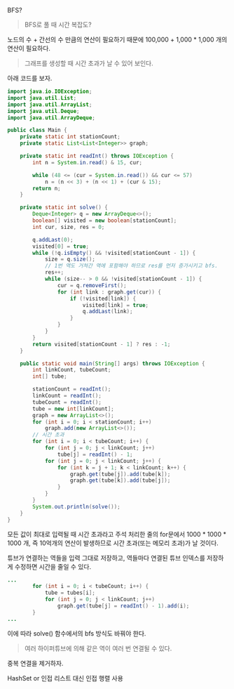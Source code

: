 BFS?

> BFS로 풀 때 시간 복잡도?

노드의 수 + 간선의 수 만큼의 연산이 필요하기 때문에 100,000 + 1,000 \* 1,000 개의 연산이 필요하다.

> 그래프를 생성할 때 시간 초과가 날 수 있어 보인다.

아래 코드를 보자.

```java
import java.io.IOException;
import java.util.List;
import java.util.ArrayList;
import java.util.Deque;
import java.util.ArrayDeque;

public class Main {
	private static int stationCount;
	private static List<List<Integer>> graph;

	private static int readInt() throws IOException {
		int n = System.in.read() & 15, cur;

		while (48 <= (cur = System.in.read()) && cur <= 57)
			n = (n << 3) + (n << 1) + (cur & 15);
		return n;
	}

	private static int solve() {
		Deque<Integer> q = new ArrayDeque<>();
		boolean[] visited = new boolean[stationCount];
		int cur, size, res = 0;

		q.addLast(0);
		visited[0] = true;
		while (!q.isEmpty() && !visited[stationCount - 1]) {
			size = q.size();
			// 1번 역도 거쳐간 역에 포함해야 하므로 res를 먼저 증가시키고 bfs.
			res++;
			while (size-- > 0 && !visited[stationCount - 1]) {
				cur = q.removeFirst();
				for (int link : graph.get(cur)) {
					if (!visited[link]) {
						visited[link] = true;
						q.addLast(link);
					}
				}
			}
		}
		return visited[stationCount - 1] ? res : -1;
	}

	public static void main(String[] args) throws IOException {
		int linkCount, tubeCount;
		int[] tube;

		stationCount = readInt();
		linkCount = readInt();
		tubeCount = readInt();
		tube = new int[linkCount];
		graph = new ArrayList<>();
		for (int i = 0; i < stationCount; i++)
			graph.add(new ArrayList<>());
		// 시간 초과
		for (int i = 0; i < tubeCount; i++) {
			for (int j = 0; j < linkCount; j++)
				tube[j] = readInt() - 1;
			for (int j = 0; j < linkCount; j++) {
				for (int k = j + 1; k < linkCount; k++) {
					graph.get(tube[j]).add(tube[k]);
					graph.get(tube[k]).add(tube[j]);
				}
			}
		}
		System.out.println(solve());
	}
}
```

모든 값이 최대로 입력될 때 시간 초과라고 주석 처리한 줄의 for문에서 1000 \* 1000 \* 1000 개, 즉 10억개의 연산이 발생하므로 시간 초과(또는 메모리 초과)가 날 것이다.

튜브가 연결하는 역들을 입력 그대로 저장하고, 역들마다 연결된 튜브 인덱스를 저장하게 수정하면 시간을 줄일 수 있다.

```java
...
		for (int i = 0; i < tubeCount; i++) {
			tube = tubes[i];
			for (int j = 0; j < linkCount; j++)
				graph.get(tube[j] = readInt() - 1).add(i);
		}
...
```

이에 따라 solve() 함수에서의 bfs 방식도 바꿔야 한다.

> 여러 하이퍼튜브에 의해 같은 역이 여러 번 연결될 수 있다.

중복 연결을 제거하자.

HashSet or 인접 리스트 대신 인접 행렬 사용
